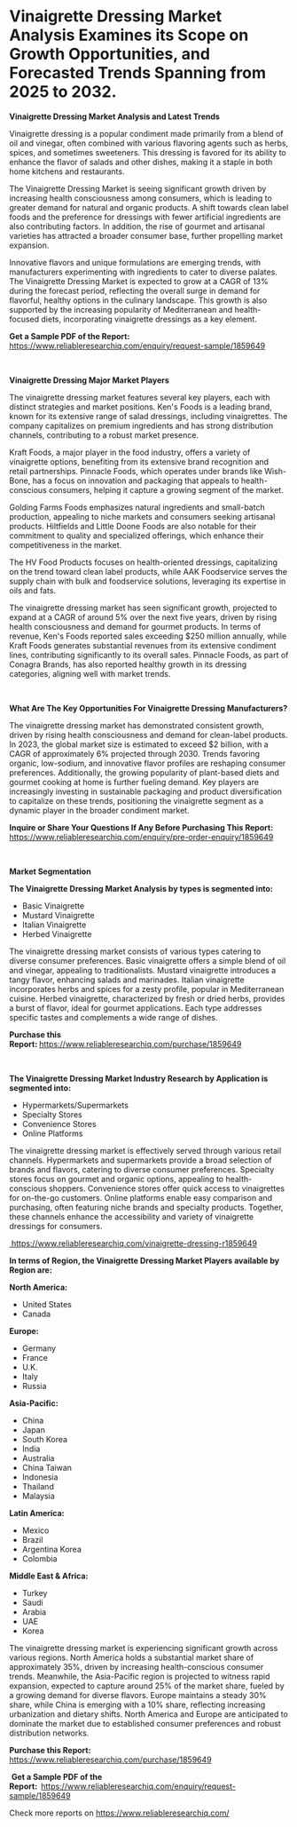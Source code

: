 <p><h1>Vinaigrette Dressing Market Analysis Examines its Scope on Growth Opportunities, and Forecasted Trends Spanning from 2025 to 2032.</h1></p><p><strong>Vinaigrette Dressing Market Analysis and Latest Trends</strong></p>
<p><p>Vinaigrette dressing is a popular condiment made primarily from a blend of oil and vinegar, often combined with various flavoring agents such as herbs, spices, and sometimes sweeteners. This dressing is favored for its ability to enhance the flavor of salads and other dishes, making it a staple in both home kitchens and restaurants. </p><p>The Vinaigrette Dressing Market is seeing significant growth driven by increasing health consciousness among consumers, which is leading to greater demand for natural and organic products. A shift towards clean label foods and the preference for dressings with fewer artificial ingredients are also contributing factors. In addition, the rise of gourmet and artisanal varieties has attracted a broader consumer base, further propelling market expansion. </p><p>Innovative flavors and unique formulations are emerging trends, with manufacturers experimenting with ingredients to cater to diverse palates. The Vinaigrette Dressing Market is expected to grow at a CAGR of 13% during the forecast period, reflecting the overall surge in demand for flavorful, healthy options in the culinary landscape. This growth is also supported by the increasing popularity of Mediterranean and health-focused diets, incorporating vinaigrette dressings as a key element.</p></p>
<p><strong>Get a Sample PDF of the Report:&nbsp;</strong> <a href="https://www.reliableresearchiq.com/enquiry/request-sample/1859649?utm_campaign=3519&utm_medium=2&utm_source=Github&utm_content=ia&utm_term=07042025&utm_id=vinaigrette-dressing">https://www.reliableresearchiq.com/enquiry/request-sample/1859649</a></p>
<p>&nbsp;</p>
<p><strong>Vinaigrette Dressing Major Market Players</strong></p>
<p><p>The vinaigrette dressing market features several key players, each with distinct strategies and market positions. Ken's Foods is a leading brand, known for its extensive range of salad dressings, including vinaigrettes. The company capitalizes on premium ingredients and has strong distribution channels, contributing to a robust market presence.</p><p>Kraft Foods, a major player in the food industry, offers a variety of vinaigrette options, benefiting from its extensive brand recognition and retail partnerships. Pinnacle Foods, which operates under brands like Wish-Bone, has a focus on innovation and packaging that appeals to health-conscious consumers, helping it capture a growing segment of the market.</p><p>Golding Farms Foods emphasizes natural ingredients and small-batch production, appealing to niche markets and consumers seeking artisanal products. Hiltfields and Little Doone Foods are also notable for their commitment to quality and specialized offerings, which enhance their competitiveness in the market.</p><p>The HV Food Products focuses on health-oriented dressings, capitalizing on the trend toward clean label products, while AAK Foodservice serves the supply chain with bulk and foodservice solutions, leveraging its expertise in oils and fats.</p><p>The vinaigrette dressing market has seen significant growth, projected to expand at a CAGR of around 5% over the next five years, driven by rising health consciousness and demand for gourmet products. In terms of revenue, Ken's Foods reported sales exceeding $250 million annually, while Kraft Foods generates substantial revenues from its extensive condiment lines, contributing significantly to its overall sales. Pinnacle Foods, as part of Conagra Brands, has also reported healthy growth in its dressing categories, aligning well with market trends.</p></p>
<p>&nbsp;</p>
<p><strong>What Are The Key Opportunities For Vinaigrette Dressing Manufacturers?</strong></p>
<p><p>The vinaigrette dressing market has demonstrated consistent growth, driven by rising health consciousness and demand for clean-label products. In 2023, the global market size is estimated to exceed $2 billion, with a CAGR of approximately 6% projected through 2030. Trends favoring organic, low-sodium, and innovative flavor profiles are reshaping consumer preferences. Additionally, the growing popularity of plant-based diets and gourmet cooking at home is further fueling demand. Key players are increasingly investing in sustainable packaging and product diversification to capitalize on these trends, positioning the vinaigrette segment as a dynamic player in the broader condiment market.</p></p>
<p><strong>Inquire or Share Your Questions If Any Before Purchasing This Report:</strong> <a href="https://www.reliableresearchiq.com/enquiry/pre-order-enquiry/1859649?utm_campaign=3519&utm_medium=2&utm_source=Github&utm_content=ia&utm_term=07042025&utm_id=vinaigrette-dressing">https://www.reliableresearchiq.com/enquiry/pre-order-enquiry/1859649</a></p>
<p>&nbsp;</p>
<p><strong>Market Segmentation</strong></p>
<p><strong>The Vinaigrette Dressing Market Analysis by types is segmented into:</strong></p>
<p><ul><li>Basic Vinaigrette</li><li>Mustard Vinaigrette</li><li>Italian Vinaigrette</li><li>Herbed Vinaigrette</li></ul></p>
<p><p>The vinaigrette dressing market consists of various types catering to diverse consumer preferences. Basic vinaigrette offers a simple blend of oil and vinegar, appealing to traditionalists. Mustard vinaigrette introduces a tangy flavor, enhancing salads and marinades. Italian vinaigrette incorporates herbs and spices for a zesty profile, popular in Mediterranean cuisine. Herbed vinaigrette, characterized by fresh or dried herbs, provides a burst of flavor, ideal for gourmet applications. Each type addresses specific tastes and complements a wide range of dishes.</p></p>
<p><strong>Purchase this Report:&nbsp;</strong><a href="https://www.reliableresearchiq.com/purchase/1859649?utm_campaign=3519&utm_medium=2&utm_source=Github&utm_content=ia&utm_term=07042025&utm_id=vinaigrette-dressing">https://www.reliableresearchiq.com/purchase/1859649</a></p>
<p>&nbsp;</p>
<p><strong>The Vinaigrette Dressing Market Industry Research by Application is segmented into:</strong></p>
<p><ul><li>Hypermarkets/Supermarkets</li><li>Specialty Stores</li><li>Convenience Stores</li><li>Online Platforms</li></ul></p>
<p><p>The vinaigrette dressing market is effectively served through various retail channels. Hypermarkets and supermarkets provide a broad selection of brands and flavors, catering to diverse consumer preferences. Specialty stores focus on gourmet and organic options, appealing to health-conscious shoppers. Convenience stores offer quick access to vinaigrettes for on-the-go customers. Online platforms enable easy comparison and purchasing, often featuring niche brands and specialty products. Together, these channels enhance the accessibility and variety of vinaigrette dressings for consumers.</p></p>
<p><a href="https://www.reliableresearchiq.com/vinaigrette-dressing-r1859649?utm_campaign=3519&utm_medium=2&utm_source=Github&utm_content=ia&utm_term=07042025&utm_id=vinaigrette-dressing">&nbsp;https://www.reliableresearchiq.com/vinaigrette-dressing-r1859649</a></p>
<p><strong>In terms of Region, the Vinaigrette Dressing Market Players available by Region are:</strong></p>
<p>
    <p> <strong> North America: </strong>
        <ul>
            <li>United States</li>
            <li>Canada</li>
        </ul>
        </p> 
    <p> <strong> Europe: </strong>
        <ul>
            <li>Germany</li>
            <li>France</li>
            <li>U.K.</li>
            <li>Italy</li>
            <li>Russia</li>
        </ul>
        </p> 
    <p> <strong> Asia-Pacific: </strong>
        <ul>
            <li>China</li>
            <li>Japan</li>
            <li>South Korea</li>
            <li>India</li>
            <li>Australia</li>
            <li>China Taiwan</li>
            <li>Indonesia</li>
            <li>Thailand</li>
            <li>Malaysia</li>
        </ul>
        </p> 
    <p> <strong> Latin America: </strong>
        <ul>
            <li>Mexico</li>
            <li>Brazil</li>
            <li>Argentina Korea</li>
            <li>Colombia</li>
        </ul>
        </p> 
    <p> <strong> Middle East & Africa: </strong>
        <ul>
            <li>Turkey</li>
            <li>Saudi</li>
            <li>Arabia</li>
            <li>UAE</li>
            <li>Korea</li>
        </ul>
    </p>
    </p>
<p><p>The vinaigrette dressing market is experiencing significant growth across various regions. North America holds a substantial market share of approximately 35%, driven by increasing health-conscious consumer trends. Meanwhile, the Asia-Pacific region is projected to witness rapid expansion, expected to capture around 25% of the market share, fueled by a growing demand for diverse flavors. Europe maintains a steady 30% share, while China is emerging with a 10% share, reflecting increasing urbanization and dietary shifts. North America and Europe are anticipated to dominate the market due to established consumer preferences and robust distribution networks.</p></p>
<p><strong>Purchase this Report: </strong><a href="https://www.reliableresearchiq.com/purchase/1859649?utm_campaign=3519&utm_medium=2&utm_source=Github&utm_content=ia&utm_term=07042025&utm_id=vinaigrette-dressing">https://www.reliableresearchiq.com/purchase/1859649</a></p>
<p>&nbsp;<strong>Get a Sample PDF of the Report:&nbsp;&nbsp;</strong><a href="https://www.reliableresearchiq.com/enquiry/request-sample/1859649?utm_campaign=3519&utm_medium=2&utm_source=Github&utm_content=ia&utm_term=07042025&utm_id=vinaigrette-dressing">https://www.reliableresearchiq.com/enquiry/request-sample/1859649</a></p>
<p><strong></strong></p>
<p>Check more reports on <a href="https://www.reliableresearchiq.com/?utm_campaign=3519&utm_medium=2&utm_source=Github&utm_content=ia&utm_term=07042025&utm_id=vinaigrette-dressing">https://www.reliableresearchiq.com/</a></p>